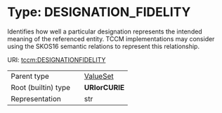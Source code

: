 
# Type: DESIGNATION_FIDELITY


Identifies how well a particular designation represents the intended meaning of the referenced entity. TCCM implementations may consider using the SKOS16 semantic relations to represent this relationship.

URI: [tccm:DESIGNATIONFIDELITY](https://hotecosystem.org/tccm/DESIGNATIONFIDELITY)

|  |  |  |
| --- | --- | --- |
| Parent type | | [ValueSet](types/ValueSet.md) |
| Root (builtin) type | | **URIorCURIE** |
| Representation | | str |
